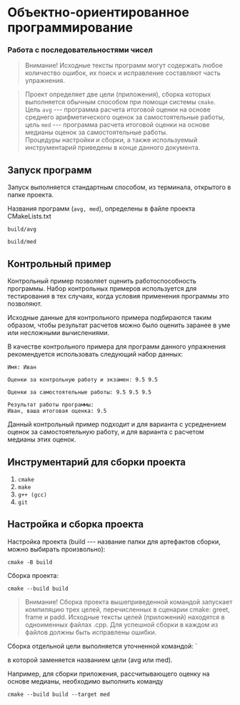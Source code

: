 # Объектно-ориентированное программирование

### Работа с последовательностями чисел

>  Внимание! Исходные тексты программ могут содержать любое количество ошибок, их поиск и исправление составляют часть упражнения.

>  Проект определяет две цели (приложения), сборка которых выполняется обычным способом при помощи системы `cmake`.  
>  Цель `avg` --- программа расчета итоговой оценки на основе среднего арифметического оценок за самостоятельные работы,  
>  цель `med` --- программа расчета итоговой оценки на основе медианы оценок за самостоятельные работы.  
>  Процедуры настройки и сборки, а также используемый инструментарий приведены в конце данного документа.


## Запуск программ

Запуск выполняется стандартным способом, из терминала, открытого в папке проекта.

Названия программ (`avg, med`), определены в файле проекта CMakeLists.txt

`build/avg`

`build/med`

## Контрольный пример

Контрольный пример позволяет оценить работоспособность программы.
Набор контрольных примеров используется для тестирования в тех случаях, когда условия применения программы это позволяют.

Исходные данные для контрольного примера подбираются таким образом, чтобы результат расчетов можно было оценить заранее в уме или несложными вычислениями.

В качестве контрольного примера для программ данного упражнения рекомендуется использовать следующий набор данных:

~~~
Имя: Иван

Оценки за контрольную работу и экзамен: 9.5 9.5

Оценки за самостоятельные работы: 9.5 9.5 9.5

Результат работы программы:
Иван, ваша итоговая оценка: 9.5
~~~

Данный контрольный пример подходит и для варианта с усреднением оценок за самостоятельную работу, и для варианта с расчетом медианы этих оценок.


## Инструментарий для сборки проекта

1. `cmake`
1. `make`
1. `g++ (gcc)`
1. `git`


## Настройка и сборка проекта

Настройка проекта (build --- название папки для артефактов сборки, можно выбирать произвольно):

`cmake -B build`

Сборка проекта:

`cmake --build build`

> Внимание! Сборка проекта вышеприведенной командой запускает компиляцию трех целей, перечисленных в сценарии cmake: greet, frame и padd.
> Исходные тексты целей (приложений) находятся в одноименных файлах .cpp.
> Для успешной сборки в каждом из файлов должны быть исправлены ошибки.

Сборка отдельной цели выполняется уточненной командой:
`

в которой <targetname> заменяется названием цели (avg или med).

Например, для сборки приложения, рассчитывающего оценку на основе медианы, необходимо выполнить команду

`cmake --build build --target med`

